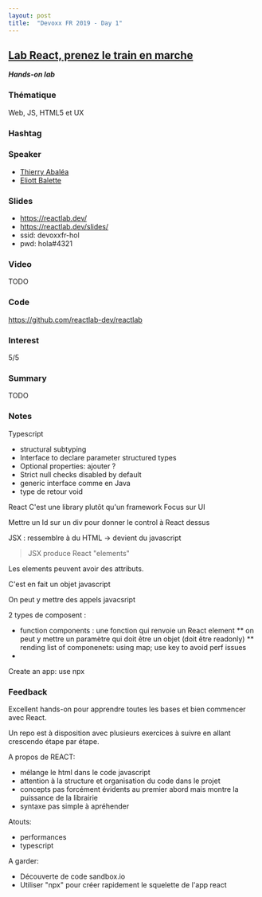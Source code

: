```yaml
---
layout: post
title:  "Devoxx FR 2019 - Day 1"
---
```


## [Lab React, prenez le train en marche](https://cfp.devoxx.fr/2019/talk/YOA-4729/Lab_React,_prenez_le_train_en_marche)
**_Hands-on lab_**

### Thématique

Web, JS, HTML5 et UX

### Hashtag

### Speaker

* [Thierry Abaléa]()
* [Eliott Balette]()

### Slides

- https://reactlab.dev/
- https://reactlab.dev/slides/
- ssid: devoxxfr-hol
- pwd: hola#4321

### Video

TODO

### Code

https://github.com/reactlab-dev/reactlab

### Interest

5/5

### Summary

TODO

### Notes


Typescript
* structural subtyping
* Interface to declare parameter structured types
* Optional properties: ajouter ?
* Strict null checks disabled by default
* generic interface comme en Java
* type de retour void

React
C'est une library plutôt qu'un framework
Focus sur UI

Mettre un Id sur un div pour donner le control à React dessus

JSX : ressemblre à du HTML -> devient du javascript
> JSX produce React "elements"

Les elements peuvent avoir des attributs.

C'est en fait un objet javascript

On peut y mettre des appels javacsript


2 types de composent :
* function components : une fonction qui renvoie un React element
** on peut y mettre un paramètre qui doit être un objet (doit être readonly)
** rending list of componenets: using map; use key to avoid perf issues
* 

Create an app: use npx

### Feedback

Excellent hands-on pour apprendre toutes les bases et bien commencer avec React.

Un repo est à disposition avec plusieurs exercices à suivre en allant crescendo étape par étape.

A propos de REACT:
- mélange le html dans le code javascript
- attention à la structure et organisation du code dans le projet
- concepts pas forcément évidents au premier abord mais montre la puissance de la librairie
- syntaxe pas simple à apréhender

Atouts:
- performances
- typescript

A garder:
- Découverte de code sandbox.io
- Utiliser "npx" pour créer rapidement le squelette de l'app react
